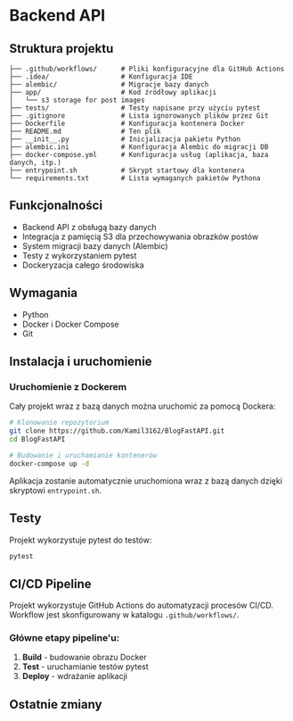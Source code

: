 # Backend API

## Struktura projektu
```
├── .github/workflows/      # Pliki konfiguracyjne dla GitHub Actions
├── .idea/                  # Konfiguracja IDE
├── alembic/                # Migracje bazy danych
├── app/                    # Kod źródłowy aplikacji
│   └── s3 storage for post images
├── tests/                  # Testy napisane przy użyciu pytest
├── .gitignore              # Lista ignorowanych plików przez Git
├── Dockerfile              # Konfiguracja kontenera Docker
├── README.md               # Ten plik
├── __init__.py             # Inicjalizacja pakietu Python
├── alembic.ini             # Konfiguracja Alembic do migracji DB
├── docker-compose.yml      # Konfiguracja usług (aplikacja, baza danych, itp.)
├── entrypoint.sh           # Skrypt startowy dla kontenera
└── requirements.txt        # Lista wymaganych pakietów Pythona
```

## Funkcjonalności
- Backend API z obsługą bazy danych
- Integracja z pamięcią S3 dla przechowywania obrazków postów
- System migracji bazy danych (Alembic)
- Testy z wykorzystaniem pytest
- Dockeryzacja całego środowiska

## Wymagania
- Python
- Docker i Docker Compose
- Git

## Instalacja i uruchomienie

### Uruchomienie z Dockerem
Cały projekt wraz z bazą danych można uruchomić za pomocą Dockera:

```bash
# Klonowanie repozytorium
git clone https://github.com/Kamil3162/BlogFastAPI.git
cd BlogFastAPI

# Budowanie i uruchamianie kontenerów
docker-compose up -d
```

Aplikacja zostanie automatycznie uruchomiona wraz z bazą danych dzięki skryptowi `entrypoint.sh`.

## Testy
Projekt wykorzystuje pytest do testów:

```bash
pytest
```

## CI/CD Pipeline

Projekt wykorzystuje GitHub Actions do automatyzacji procesów CI/CD. Workflow jest skonfigurowany w katalogu `.github/workflows/`.

### Główne etapy pipeline'u:

1. **Build** - budowanie obrazu Docker
2. **Test** - uruchamianie testów pytest
3. **Deploy** - wdrażanie aplikacji

## Ostatnie zmiany
